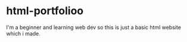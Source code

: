 # html-portfolioo
I'm a beginner and learning web dev so this is just a basic html website which i made.
